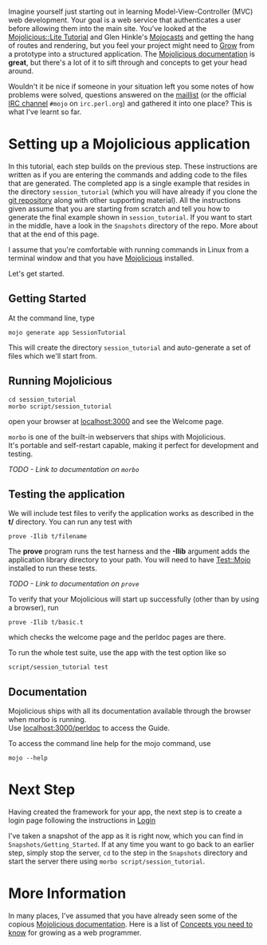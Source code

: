 Imagine yourself just starting out in learning Model-View-Controller (MVC) web development.
Your goal is a web service that authenticates a user before allowing them into the main site.
You've looked at the 
[Mojolicious::Lite Tutorial](http://mojolicious.org/perldoc/Mojolicious/Guides/Tutorial)
and Glen Hinkle's 
[Mojocasts](http://mojocasts.com/e5)
and getting the hang of routes and rendering, but you feel your project might need to
[Grow](http://mojolicious.org/perldoc/Mojolicious/Guides/Growing)
from a prototype into a structured application.
The [Mojolicious documentation](http://mojolicious.org/perldoc/Mojolicious/Guides)
is **great**, but there's a lot of it to sift through and concepts to get your head around.

Wouldn't it be nice if someone in your situation left you some notes of how problems were solved,
questions answered on the 
[maillist](http://groups.google.com/group/mojolicious)
(or the official 
[IRC channel](https://chat.mibbit.com/?channel=%23mojo&server=irc.perl.org) 
`#mojo` on `irc.perl.org`)
and gathered it into one place?  This is what I've learnt so far.


# Setting up a Mojolicious application

In this tutorial, each step builds on the previous step.
These instructions are written as if you are entering the commands
and adding code to the files that are generated.
The completed app is a single example that resides in
the directory `session_tutorial` (which you will have already if you clone the 
[git repository](https://github.com/duffee/Mojolicious_session_example) 
along with other supporting material).
All the instructions given assume that you are starting
from scratch and tell you how to generate the final example
shown in `session_tutorial`.
If you want to start in the middle, have a look in the `Snapshots` directory of the repo.
More about that at the end of this page.

I assume that you're comfortable with running commands in Linux from a terminal window
and that you have [Mojolicious](http://mojolicious.org/) installed.

Let's get started.

## Getting Started

At the command line, type
```
mojo generate app SessionTutorial
```
This will create the directory `session_tutorial` and auto-generate a set of files which
we'll start from.

## Running Mojolicious

```
cd session_tutorial
morbo script/session_tutorial
```

open your browser at 
[localhost:3000](http://localhost:3000) 
and see the Welcome page.

`morbo` is one of the built-in webservers that ships with Mojolicious.  
It's portable and self-restart capable, making it perfect for development and testing.

_TODO - Link to documentation on `morbo`_

## Testing the application

We will include test files to verify the application works as described
in the **t/** directory.
You can run any test with
```
prove -Ilib t/filename
```
The **prove** program runs the test harness and the **-Ilib** argument 
adds the application library directory to your path.
You will need to have 
[Test::Mojo](https://metacpan.org/pod/Test::Mojo) installed to run these tests.   

_TODO - Link to documentation on `prove`_

To verify that your Mojolicious will start up successfully (other than by using a browser), run
```
prove -Ilib t/basic.t
```
which checks the welcome page and the perldoc pages are there.

To run the whole test suite, use the app with the test option like so
```
script/session_tutorial test
```

## Documentation

Mojolicious ships with all its documentation available through the browser
when morbo is running.  
Use 
[localhost:3000/perldoc](http://localhost:3000/perldoc "Mojolicious Guides") 
to access the Guide.

To access the command line help for the mojo command, use
```
mojo --help
```

# Next Step

Having created the framework for your app, the next step is
to create a login page following the instructions in [Login](Login.md)

I've taken a snapshot of the app as it is right now, 
which you can find in `Snapshots/Getting_Started`.
If at any time you want to go back to an earlier step,
simply stop the server, `cd` to the step in the `Snapshots` directory
and start the server there using `morbo script/session_tutorial`.

# More Information

In many places, I've assumed that you have already seen some of the copious
[Mojolicious documentation](http://mojolicious.org/perldoc/Mojolicious/Guides).
Here is a list of 
[Concepts you need to know](http://mojolicious.org/perldoc/Mojolicious/Guides/Growing#CONCEPTS)
for growing as a web programmer.
